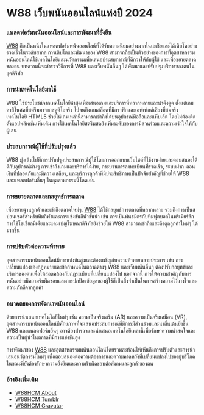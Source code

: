 # W88 เว็บพนันออนไลน์แห่งปี 2024

### แพลตฟอร์มพนันออนไลน์และการพัฒนาที่ยั่งยืน

[W88](https://w88hcm.bet/) ถือเป็นหนึ่งในแพลตฟอร์มพนันออนไลน์ที่ได้รับความนิยมอย่างมากในเอเชียและได้เติบโตอย่างรวดเร็วในระดับสากล การเติบโตและพัฒนาของ W88 สามารถถือเป็นตัวอย่างของการที่อุตสาหกรรมพนันออนไลน์ใช้เทคโนโลยีและนวัตกรรมเพื่อเสนอประสบการณ์ที่ดีกว่าให้กับผู้ใช้ และเพื่อขยายตลาดของตน บทความนี้จะสำรวจวิธีการที่ W88 และเว็บพนันอื่นๆ ได้พัฒนาและปรับปรุงบริการของตนในยุคดิจิทัล

### การนำเทคโนโลยีมาใช้
W88 ใช้ประโยชน์จากเทคโนโลยีล่าสุดเพื่อเสนอเกมและบริการที่หลากหลายและน่าดึงดูด ตั้งแต่เกมคาสิโนสดที่สตรีมมาจากสตูดิโอจริง ไปจนถึงเกมสล็อตที่มีกราฟิกและเอฟเฟกต์เสียงที่สมจริง เทคโนโลยี HTML5 ช่วยให้เกมเหล่านี้สามารถเข้าถึงได้บนอุปกรณ์มือถือและแท็บเล็ต โดยไม่ต้องติดตั้งแอปพลิเคชันเพิ่มเติม การใช้เทคโนโลยีสตรีมสดยังเพิ่มระดับของการมีส่วนร่วมและความเร้าใจให้กับผู้เล่น

### ประสบการณ์ผู้ใช้ที่ปรับปรุงแล้ว
W88 มุ่งเน้นไปที่การปรับปรุงประสบการณ์ผู้ใช้โดยการออกแบบเว็บไซต์ที่ใช้งานง่ายและตอบสนองได้ดีกับอุปกรณ์ต่างๆ การเข้าถึงเกมและบริการได้ง่าย, กระบวนการลงทะเบียนที่รวดเร็ว, ระบบฝาก-ถอนเงินที่ปลอดภัยและมีความเสถียร, และบริการลูกค้าที่มีประสิทธิภาพเป็นปัจจัยสำคัญที่ช่วยให้ W88 และแพลตฟอร์มอื่นๆ ในอุตสาหกรรมนี้โดดเด่น

### การขยายตลาดและกลยุทธ์การตลาด
เพื่อขยายฐานลูกค้าและเข้าถึงตลาดใหม่ๆ, [W88](https://w88co.com/) ได้ใช้กลยุทธ์การตลาดที่หลากหลาย รวมถึงการเป็นสปอนเซอร์สำหรับทีมกีฬาและการแข่งขันกีฬาชั้นนำ เช่น การเป็นพันธมิตรกับทีมฟุตบอลในพรีเมียร์ลีก การใช้โซเชียลมีเดียและแคมเปญโฆษณาดิจิทัลยังช่วยให้ W88 สามารถเข้าถึงและดึงดูดลูกค้าใหม่ๆ ได้มากขึ้น

### การปรับตัวต่อความท้าทาย
อุตสาหกรรมพนันออนไลน์มีการแข่งขันสูงและต้องเผชิญกับความท้าทายหลายประการ เช่น การเปลี่ยนแปลงของกฎหมายและข้อกำหนดในตลาดต่างๆ W88 และเว็บพนันอื่นๆ ต้องปรับกลยุทธ์และบริการของตนเพื่อให้สอดคล้องกับกฎระเบียบที่เปลี่ยนแปลงไป นอกจากนี้ การให้ความสำคัญกับการพนันอย่างมีความรับผิดชอบและการปกป้องข้อมูลของผู้ใช้ก็เป็นสิ่งจำเป็นในการสร้างความไว้วางใจและความภักดีจากลูกค้า

### อนาคตของการพัฒนาพนันออนไลน์
ด้วยการนำเสนอเทคโนโลยีใหม่ๆ เช่น ความเป็นจริงเสริม (AR) และความเป็นจริงเสมือน (VR), อุตสาหกรรมพนันออนไลน์มีศักยภาพที่จะเสนอประสบการณ์ที่มีการมีส่วนร่วมและน่าตื่นเต้นยิ่งขึ้น W88 และแพลตฟอร์มอื่นๆ อาจต้องสำรวจและนำเสนอเทคโนโลยีเหล่านี้เพื่อรักษาความน่าสนใจและความเป็นผู้นำในตลาดที่มีการแข่งขันสูง

การพัฒนาของ [W88](https://m88-asia.net/) และอุตสาหกรรมพนันออนไลน์โดยรวมสะท้อนให้เห็นถึงการปรับตัวและการนำเสนอนวัตกรรมใหม่ๆ เพื่อตอบสนองต่อความต้องการและความคาดหวังที่เปลี่ยนแปลงไปของผู้บริโภค ในขณะที่ยังต้องรักษาความยั่งยืนและความรับผิดชอบต่อสังคมและลูกค้าของตน

### อ้างอิงเพิ่มเติม
* [W88HCM About](https://about.me/w88hcmbet)
* [W88HCM Tumblr](https://www.tumblr.com/w88hcmbet)
* [W88HCM Gravatar](https://gravatar.com/w88hcmbet)

